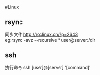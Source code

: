 #Linux

## rsync 
同步文件  http://roclinux.cn/?p=2643 <br/>
eg:rsync -avz --recursive * user@server:/dir

## ssh  
执行命令 ssh [user]@[server] '[command]'
